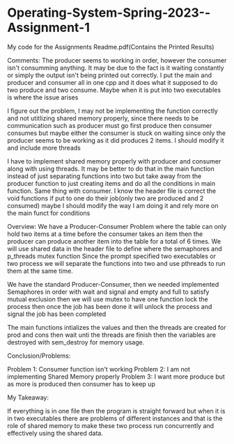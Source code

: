 # Operating-System-Spring-2023--Assignment-1
My code for the Assignments
Readme.pdf(Contains the Printed Results)

Comments:
The producer seems to working in order, however the consumer isn't consumming anything. It may be due to the fact is it waiting constantly or simply the output isn't being printed out correctly. 
I put the main and producer and consumer all in one cpp and it does what it supposed to do two produce and two consume. Maybe when it is put into two executables is where the issue arises

I figure out the problem, I may not be implementing the function correctly and not utitlizing shared memory properly, since there needs to be communication such as producer must go first produce then consumer consumes but maybe either the consumer is stuck on waiting since only the producer seems to be working as it did produces 2 items. I should modify it and include more threads

I have to implement shared memory properly with producer and consumer along with using threads. It may be better to do that in the main function instead of just separating functions into two but take away from the producer function to just creating items and do all the conditions in main function. Same thing with consumer. I know the header file is correct the void functions if put to one do their job(only two are produced and 2 consumed) maybe I should modify the way I am doing it and rely more on the main funct for conditions

Overview:
We have a Producer-Consumer Problem where the table can only hold two items at a time before the consumer takes an item then the producer can produce another item into the table for a total of 6 times. We will use shared data in the header file to define where the semaphores and p_threads mutex function
Since the prompt specified two executables or two process we will separate the functions into two and use pthreads to run them at the same time. 

We have the standard Producer-Consumer, then we needed implemented Semaphores in order with wait and signal and empty and full to satisfy mutual exclusion then we will use mutex to have one function lock the process then once the job has been done it will unlock the process and signal the job has been completed

The main functions intializes the values and then the threads are created for prod and cons then wait unti the threads are finish then the variables are destroyed with sem_destroy for memory usage.



Conclusion/Problems:

Problem 1: Consumer function isn't working
Problem 2: I am not implementing Shared Memory properly
Problem 3: I want more produce but as more is produced then consumer has to keep up


My Takeaway: 

If everything is in one file then the program is straight forward but when it is in two executables there are problems of different instances and that is the role of shared memory to make these two process run concurrently and effectively using the shared data. 
